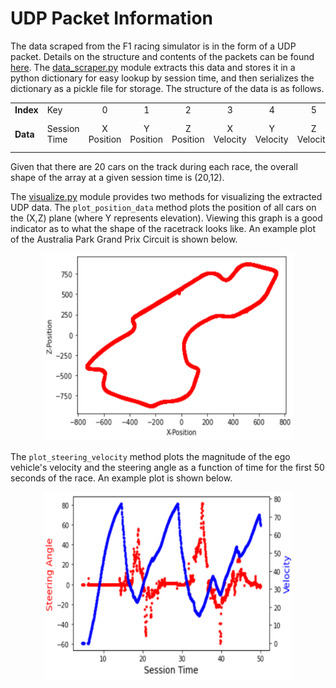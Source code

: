 # UDP Packet Information

The data scraped from the F1 racing simulator is in the form of a UDP packet. Details on the structure and contents of the packets can be found [here](https://forums.codemasters.com/topic/30601-f1-2018-udp-specification/). The [data_scraper.py](data_scraper.py) module extracts this data and stores it in a python dictionary for easy lookup by session time, and then serializes the dictionary as a pickle file for storage. The structure of the data is as follows.
 
|           |             |       |       |       |        |        |        |         |         |          |          |           |          |
|    -      |      -      |   :-:   |   :-:   |   :-:   |   :-:    |   :-:    |    :-:  |    :-:    |    :-:    |     :-:    |     :-:    |     :-:     |     :-:   |
| **Index** |  Key        | 0     | 1     | 2     | 3      | 4      | 5      | 6       | 7       | 8        | 9        | 10        | 11       |
| **Data**  | Session Time | X Position | Y Position | Z Position | X Velocity | Y Velocity | Z Velocity | X Forward Direction | Y Forward Direction | Z Forward Direction | X Right Direction | Y Right Direction | Z Right Direction |
  
  Given that there are 20 cars on the track during each race, the overall shape of the array at a given session time is (20,12).
  
  The [visualize.py](visualize.py) module provides two methods for visualizing the extracted UDP data. The `plot_position_data` method plots the position of all cars on the (X,Z) plane (where Y represents elevation). Viewing this graph is a good indicator as to what the shape of the racetrack looks like. An example plot of the Australia Park Grand Prix Circuit is shown below.
 
<p align="center">
<img src="Images/position_graph.PNG" width="400" height="300"/>
</p>
  
  The `plot_steering_velocity` method plots the magnitude of the ego vehicle's velocity and the steering angle as a function of time for the first 50 seconds of the race. An example plot is shown below.
  
<p align="center">
<img src="Images/steering_velo_graph.PNG" width="400" height="300"/>
</p>

